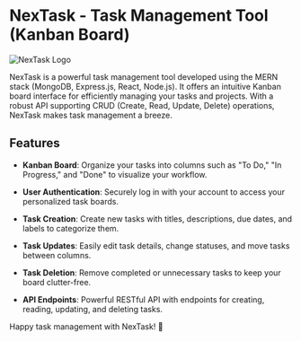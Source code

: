 # NexTask - Task Management Tool (Kanban Board)

![NexTask Logo]([https://yourwebsite.com/logo.png](https://mynextask.vercel.app/static/media/nextask-logo.e75c03c1ce0b86dbb08c.webp))

NexTask is a powerful task management tool developed using the MERN stack (MongoDB, Express.js, React, Node.js). It offers an intuitive Kanban board interface for efficiently managing your tasks and projects. With a robust API supporting CRUD (Create, Read, Update, Delete) operations, NexTask makes task management a breeze.

## Features

- **Kanban Board**: Organize your tasks into columns such as "To Do," "In Progress," and "Done" to visualize your workflow.

- **User Authentication**: Securely log in with your account to access your personalized task boards.

- **Task Creation**: Create new tasks with titles, descriptions, due dates, and labels to categorize them.

- **Task Updates**: Easily edit task details, change statuses, and move tasks between columns.

- **Task Deletion**: Remove completed or unnecessary tasks to keep your board clutter-free.

- **API Endpoints**: Powerful RESTful API with endpoints for creating, reading, updating, and deleting tasks.

Happy task management with NexTask! 🚀
